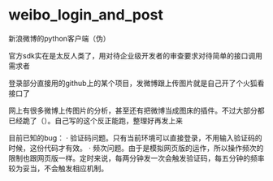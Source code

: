 # weibo_login_and_post

新浪微博的python客户端（伪）

官方sdk实在是太反人类了，用对待企业级开发者的审查要求对待简单的接口调用需求者

登录部分直接用的github上的某个项目，发微博跟上传图片就是自己开了个火狐看接口了

网上有很多微博上传图片的分析，甚至还有把微博当成图床的插件。不过大部分都已经跪了（）。自己写的这个反正能跑，整理好再发上来

目前已知的bug：
· 验证码问题。只有当前环境可以直接登录，不用输入验证码的时候，这份代码才有效。
· 频次问题。由于是模拟网页版的运作，所以操作频次的限制也跟网页版一样。定时来说，每两分钟发一次会触发验证码，每五分钟的频率较为妥当，不会触发相应机制。

